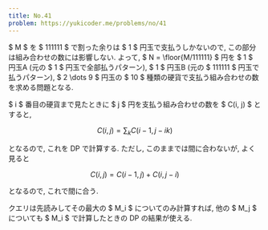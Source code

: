 ```yaml
---
title: No.41
problem: https://yukicoder.me/problems/no/41
---
```

$ M $ を $ 111111 $ で割った余りは $ 1 $ 円玉で支払うしかないので, この部分は組み合わせの数には影響しない. よって, $ N = \floor{M/111111} $ 円を $ 1 $ 円玉A (元の $ 1 $ 円玉で全部払うパターン), $ 1 $ 円玉B (元の $ 111111 $ 円玉で払うパターン), $ 2 \dots 9 $ 円玉の $ 10 $ 種類の硬貨で支払う組み合わせの数を求める問題となる.

$ i $ 番目の硬貨まで見たときに $ j $ 円を支払う組み合わせの数を $ C(i, j) $ とすると,

$$
C(i, j) = \sum_k C(i-1, j-ik)
$$

となるので, これを DP で計算する. ただし, このままでは間に合わないが, よく見ると

$$
C(i, j) = C(i-1, j) + C(i, j-i)
$$

となるので, これで間に合う.

クエリは先読みしてその最大の $ M_i $ についてのみ計算すれば, 他の $ M_j $ についても $ M_i $ で計算したときの DP の結果が使える.
